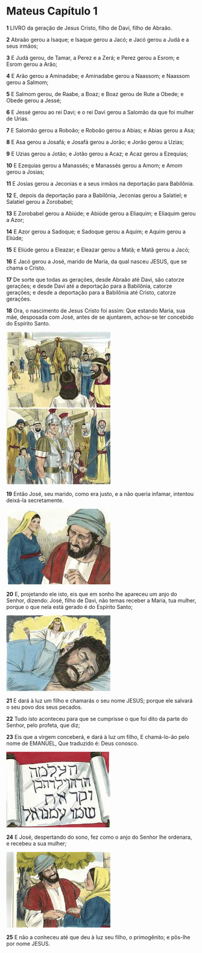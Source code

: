 # Mateus Capítulo 1

**1** 	LIVRO da geração de Jesus Cristo, filho de Davi, filho de Abraão.

**2** 	Abraão gerou a Isaque; e Isaque gerou a Jacó; e Jacó gerou a Judá e a seus irmãos;

**3** 	E Judá gerou, de Tamar, a Perez e a Zerá; e Perez gerou a Esrom; e Esrom gerou a Arão;

**4** 	E Arão gerou a Aminadabe; e Aminadabe gerou a Naassom; e Naassom gerou a Salmom;

**5** 	E Salmom gerou, de Raabe, a Boaz; e Boaz gerou de Rute a Obede; e Obede gerou a Jessé;

**6** 	E Jessé gerou ao rei Davi; e o rei Davi gerou a Salomão da que foi mulher de Urias.

**7** 	E Salomão gerou a Roboão; e Roboão gerou a Abias; e Abias gerou a Asa;

**8** 	E Asa gerou a Josafá; e Josafá gerou a Jorão; e Jorão gerou a Uzias;

**9** 	E Uzias gerou a Jotão; e Jotão gerou a Acaz; e Acaz gerou a Ezequias;

**10** 	E Ezequias gerou a Manassés; e Manassés gerou a Amom; e Amom gerou a Josias;

**11** 	E Josias gerou a Jeconias e a seus irmãos na deportação para Babilônia.

**12** 	E, depois da deportação para a Babilônia, Jeconias gerou a Salatiel; e Salatiel gerou a Zorobabel;

**13** 	E Zorobabel gerou a Abiúde; e Abiúde gerou a Eliaquim; e Eliaquim gerou a Azor;

**14** 	E Azor gerou a Sadoque; e Sadoque gerou a Aquim; e Aquim gerou a Eliúde;

**15** 	E Eliúde gerou a Eleazar; e Eleazar gerou a Matã; e Matã gerou a Jacó;

**16** 	E Jacó gerou a José, marido de Maria, da qual nasceu JESUS, que se chama o Cristo.

**17** 	De sorte que todas as gerações, desde Abraão até Davi, são catorze gerações; e desde Davi até a deportação para a Babilônia, catorze gerações; e desde a deportação para a Babilônia até Cristo, catorze gerações.

**18** 	Ora, o nascimento de Jesus Cristo foi assim: Que estando Maria, sua mãe, desposada com José, antes de se ajuntarem, achou-se ter concebido do Espírito Santo.

![](../Images/SweetPublishing/40-1-1.jpg) ![](../Images/SweetPublishing/40-1-2.jpg) 

**19** 	Então José, seu marido, como era justo, e a não queria infamar, intentou deixá-la secretamente.

![](../Images/SweetPublishing/40-1-3.jpg) 

**20** 	E, projetando ele isto, eis que em sonho lhe apareceu um anjo do Senhor, dizendo: José, filho de Davi, não temas receber a Maria, tua mulher, porque o que nela está gerado é do Espírito Santo;

![](../Images/SweetPublishing/40-1-4.jpg) 

**21** 	E dará à luz um filho e chamarás o seu nome JESUS; porque ele salvará o seu povo dos seus pecados.

**22** 	Tudo isto aconteceu para que se cumprisse o que foi dito da parte do Senhor, pelo profeta, que diz;

**23** 	Eis que a virgem conceberá, e dará à luz um filho, E chamá-lo-ão pelo nome de EMANUEL, Que traduzido é: Deus conosco.

![](../Images/SweetPublishing/40-1-6.jpg) 

**24** 	E José, despertando do sono, fez como o anjo do Senhor lhe ordenara, e recebeu a sua mulher;

![](../Images/SweetPublishing/40-1-5.jpg) 

**25** 	E não a conheceu até que deu à luz seu filho, o primogênito; e pôs-lhe por nome JESUS.

